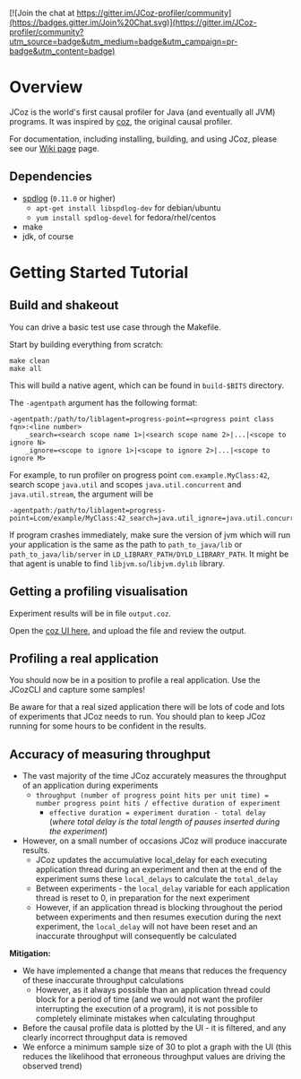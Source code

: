 [![Join the chat at https://gitter.im/JCoz-profiler/community](https://badges.gitter.im/Join%20Chat.svg)](https://gitter.im/JCoz-profiler/community?utm_source=badge&utm_medium=badge&utm_campaign=pr-badge&utm_content=badge)

# Overview

JCoz is the world's first causal profiler for Java (and eventually all JVM) programs. It was inspired by [coz](https://github.com/plasma-umass/coz), the original causal profiler.

For documentation, including installing, building, and using JCoz, please see our [Wiki page](https://github.com/Decave/JCoz/wiki) page.

## Dependencies

- [spdlog](https://github.com/gabime/spdlog) (`0.11.0` or higher)
  - `apt-get install libspdlog-dev` for debian/ubuntu
  - `yum install spdlog-devel` for fedora/rhel/centos
- make
- jdk, of course

# Getting Started Tutorial

## Build and shakeout

You can drive a basic test use case through the Makefile.

Start by building everything from scratch:

```
make clean
make all
```

This will build a native agent, which can be found in `build-$BITS` directory.

The `-agentpath` argument has the following format:

```
-agentpath:/path/to/liblagent=progress-point=<progress point class fqn>:<line number>
    _search=<search scope name 1>|<search scope name 2>|...|<scope to ignore N>
    _ignore=<scope to ignore 1>|<scope to ignore 2>|...|<scope to ignore M> 
```

For example, to run profiler on progress point `com.example.MyClass:42`, search scope `java.util` and scopes `java.util.concurrent` and `java.util.stream`, the argument will be

```
-agentpath:/path/to/liblagent=progress-point=Lcom/example/MyClass:42_search=java.util_ignore=java.util.concurrent|java.util.stream
```

If program crashes immediately, make sure the version of jvm which will run your application is the same as the path to `path_to_java/lib` or `path_to_java/lib/server` in `LD_LIBRARY_PATH/DYLD_LIBRARY_PATH`. It might be that agent is unable to find `libjvm.so`/`libjvm.dylib` library.

## Getting a profiling visualisation

Experiment results will be in file `output.coz`.

Open the [coz UI here](https://plasma-umass.org/coz/), and upload the file and review the output.

## Profiling a real application

You should now be in a position to profile a real application. Use the JCozCLI
and capture some samples!

Be aware for that a real sized application there will be lots of code and lots
of experiments that JCoz needs to run. You should plan to keep JCoz running for
some hours to be confident in the results.


## Accuracy of measuring throughput

* The vast majority of the time JCoz accurately measures the throughput of an application during experiments
  * `throughput (number of progress point hits per unit time) = number progress point hits / effective duration of experiment`
	* `effective duration = experiment duration - total delay` (*where total delay is the total length of pauses inserted during the experiment*)
* However, on a small number of occasions JCoz will produce inaccurate results.
	* JCoz updates the accumulative local_delay for each executing application thread during an experiment and then at the end of the experiment sums these `local_delays` to calculate the `total_delay`
	* Between experiments - the `local_delay` variable for each application thread is reset to 0, in preparation for the next experiment
	* However, if an application thread is blocking throughout the period between experiments and then resumes execution during the next experiment, the `local_delay` will not have been reset and an inaccurate throughput will consequently be calculated

**Mitigation:**

* We have implemented a change that means that reduces the frequency of these inaccurate throughput calculations
  * However, as it always possible than an application thread could block for a period of time (and we would not want the profiler interrupting the execution of a program), it is not possible to completely eliminate mistakes when calculating throughput
* Before the causal profile data is plotted by the UI - it is filtered, and any clearly incorrect throughput data is removed
* We enforce a minimum sample size of 30 to plot a graph with the UI (this reduces the likelihood that erroneous throughput values are driving the observed trend)  
